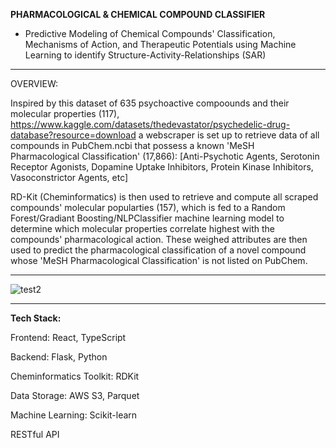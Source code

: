 **PHARMACOLOGICAL & CHEMICAL COMPOUND CLASSIFIER**
- Predictive Modeling of Chemical Compounds' Classification, Mechanisms of Action, and Therapeutic Potentials using Machine Learning to identify Structure-Activity-Relationships (SAR)
________________________________________________________________________________________________________________

OVERVIEW:

Inspired by this dataset of 635 psychoactive compoounds and their molecular properties (117),
https://www.kaggle.com/datasets/thedevastator/psychedelic-drug-database?resource=download
a webscraper is set up to retrieve data of all compounds in PubChem.ncbi that possess a known 'MeSH Pharmacological Classification' (17,866):
[Anti-Psychotic Agents, Serotonin Receptor Agonists, Dopamine Uptake Inhibitors, Protein Kinase Inhibitors, Vasoconstrictor Agents, etc]

RD-Kit (Cheminformatics) is then used to retrieve and compute all scraped compounds' molecular popularties (157), which is fed to a Random Forest/Gradiant Boosting/NLPClassifier machine learning model to determine which molecular properties correlate highest with the compounds' pharmacological action. These weighed attributes are then used to predict the pharmacological classification of a novel compound whose 'MeSH Pharmacological Classification' is not listed on PubChem. 



________________________________________________________________________________________________________________
![test2](https://github.com/user-attachments/assets/c96fb577-adc7-4f75-87f3-fbc0345e2481)

________________________________________________________________________________________________________________

**Tech Stack:**

Frontend: React, TypeScript

Backend: Flask, Python

Cheminformatics Toolkit: RDKit

Data Storage: AWS S3, Parquet

Machine Learning: Scikit-learn

RESTful API
